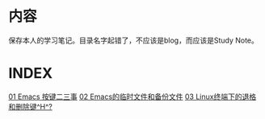 # 内容

保存本人的学习笔记。目录名字起错了，不应该是blog，而应该是Study Note。

# INDEX

[01 Emacs 按键二三事](01_Emacs_keyboard.org)
[02 Emacs的临时文件和备份文件](02_Emacs_auto_save_file.org)
[03 Linux终端下的退格和删除键^H^?](03_Linux_cli_backspace.org)
